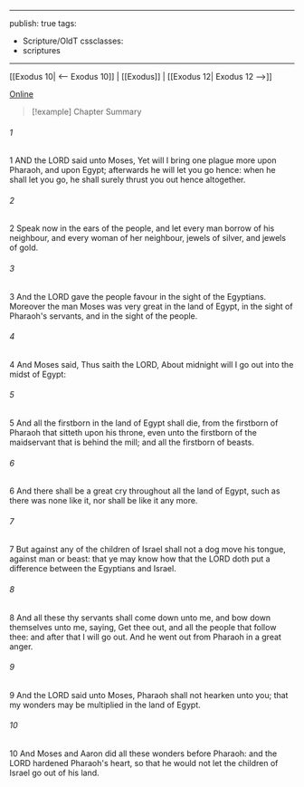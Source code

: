 

---
publish: true
tags:
  - Scripture/OldT
cssclasses:
  - scriptures
---
[[Exodus 10| <-- Exodus 10]] | [[Exodus]] | [[Exodus 12| Exodus 12 -->]]

[Online](https://churchofjesuschrist.org/study/scriptures/ot/ex/11?lang=eng)

>[!example] Chapter Summary
>
###### 1
1 AND the LORD said unto Moses, Yet will I bring one plague more upon Pharaoh, and upon Egypt; afterwards he will let you go hence: when he shall let you go, he shall surely thrust you out hence altogether.
###### 2
2 Speak now in the ears of the people, and let every man borrow of his neighbour, and every woman of her neighbour, jewels of silver, and jewels of gold.
###### 3
3 And the LORD gave the people favour in the sight of the Egyptians.  Moreover the man Moses was very great in the land of Egypt, in the sight of Pharaoh's servants, and in the sight of the people.
###### 4
4 And Moses said, Thus saith the LORD, About midnight will I go out into the midst of Egypt:
###### 5
5 And all the firstborn in the land of Egypt shall die, from the firstborn of Pharaoh that sitteth upon his throne, even unto the firstborn of the maidservant that is behind the mill; and all the firstborn of beasts.
###### 6
6 And there shall be a great cry throughout all the land of Egypt, such as there was none like it, nor shall be like it any more.
###### 7
7 But against any of the children of Israel shall not a dog move his tongue, against man or beast: that ye may know how that the LORD doth put a difference between the Egyptians and Israel.
###### 8
8 And all these thy servants shall come down unto me, and bow down themselves unto me, saying, Get thee out, and all the people that follow thee: and after that I will go out.  And he went out from Pharaoh in a great anger.
###### 9
9 And the LORD said unto Moses, Pharaoh shall not hearken unto you; that my wonders may be multiplied in the land of Egypt.
###### 10
10 And Moses and Aaron did all these wonders before Pharaoh: and the LORD hardened Pharaoh's heart, so that he would not let the children of Israel go out of his land.



